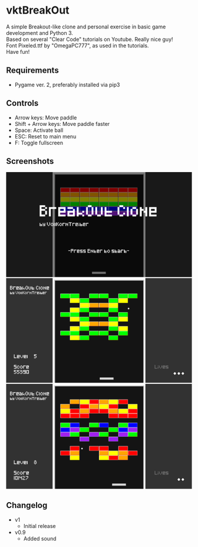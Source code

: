 # vktBreakOut

<p>A simple Breakout-like clone and personal exercise in basic game development and Python 3.<br>
Based on several "Clear Code" tutorials on Youtube. Really nice guy!<br>
Font Pixeled.ttf by "OmegaPC777", as used in the tutorials.<br>
Have fun!</p>

<h2>Requirements</h2>
<ul>
    <li>Pygame ver. 2, preferably installed via pip3</li>
</ul>

<h2>Controls</h2>
<ul>
    <li> Arrow keys: Move paddle</li>
    <li> Shift + Arrow keys: Move paddle faster</li>
    <li> Space: Activate ball</li>
    <li> ESC: Reset to main menu</li>
    <li> F: Toggle fullscreen</li>
</ul>

<h2>Screenshots</h2>
<img src="screen01.png" width="800" alt-text="Screenshot 1" />
<img src="screen02.png" width="800" alt-text="Screenshot 2" />
<img src="screen03.png" width="800" alt-text="Screenshot 3" />

<h2>Changelog</h2>
<ul>
    <li>v1
        <ul>
            <li>Initial release</li>
        </ul>
    </li>
    <li>v0.9
        <ul>
            <li>Added sound</li>
        </ul>
    </li>

</ul>